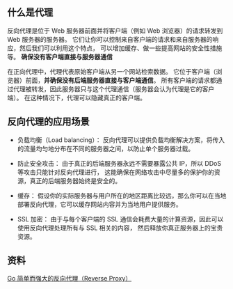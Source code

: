 ## 什么是代理
反向代理是位于 Web 服务器前面并将客户端（例如 Web 浏览器）的请求转发到 Web 服务器的服务器。 它们让你可以控制来自客户端的请求和来自服务器的响应，然后我们可以利用这个特点， 可以增加缓存、做一些提高网站的安全性措施等。
**确保没有客户端直接与服务器通信**

在正向代理中，代理代表原始客户端从另一个网站检索数据。 它位于客户端（浏览器）前面，**并确保没有后端服务器直接与客户端通信**。 所有客户端的请求都通过代理被转发，因此服务器只与这个代理通信（服务器会认为代理是它的客户端）。 在这种情况下，代理可以隐藏真正的客户端。
## 反向代理的应用场景
* 负载均衡（Load balancing）： 反向代理可以提供负载均衡解决方案，将传入的流量均匀地分布在不同的服务器之间，以防止单个服务器过载。

* 防止安全攻击： 由于真正的后端服务器永远不需要暴露公共 IP，所以 DDoS 等攻击只能针对反向代理进行， 这能确保在网络攻击中尽量多的保护你的资源，真正的后端服务器始终是安全的。

* 缓存： 假设你的实际服务器与用户所在的地区距离比较远，那么你可以在当地部署反向代理，它可以缓存网站内容并为当地用户提供服务。

* SSL 加密： 由于与每个客户端的 SSL 通信会耗费大量的计算资源，因此可以使用反向代理处理所有与 SSL 相关的内容， 然后释放你真正服务器上的宝贵资源。

## 资料
[Go 简单而强大的反向代理（Reverse Proxy）](https://h1z3y3.me/posts/simple-and-powerful-reverse-proxy-in-golang/)